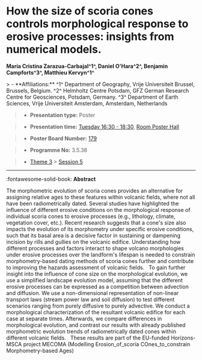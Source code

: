 # How the size of scoria cones controls morphological response to erosive processes: insights from numerical models.

**María Cristina Zarazua-Carbajal^1^, Daniel O'Hara^2^, Benjamin Campforts^3^, Matthieu Kervyn^1^**

<!-- more -->> - **Affiliations:** ^1^ Department of Geography, Vrije Universiteit Brussel, Brussels, Belgium. ^2^ Helmholtz Centre Potsdam, GFZ German Research Centre for Geosciences, Potsdam, Germany. ^3^ Department of Earth Sciences, Vrije Universiteit Amsterdam, Amsterdam, Netherlands

> - **Presentation type:** Poster

> - **Presentation time:** [Tuesday 16:30 - 18:30](../sessions_comparison.md#__tabbed_2_6), [Room Poster Hall](../maps_venue.md#__tabbed_1_1)

> - **Poster Board Number:** [179](../map_poster_boards.md#tuesday)

> - **Programme No:** 3.5.38

> - [Theme 3](../theme3.md) > [Session 5](../sessions/session-3-5.md)

--- 

:fontawesome-solid-book: **Abstract**

The morphometric evolution of scoria cones provides an alternative for assigning relative ages to these features within volcanic fields, where not all have been radiometrically dated. Several studies have highlighted the influence of different erosive conditions on the morphological response of individual scoria cones to erosive processes (e.g., lithology, climate, vegetation cover, etc.). Recent research suggests that a cone's size also impacts the evolution of its morphometry under specific erosive conditions, such that its basal area is a decisive factor in sustaining or dampening incision by rills and gullies on the volcanic edifice. Understanding how different processes and factors interact to shape volcano morphologies under erosive processes over the landform's lifespan is needed to constrain morphometry-based dating methods of scoria cones further and contribute to improving the hazards assessment of volcanic fields.   To gain further insight into the influence of cone size on the morphological evolution, we use a simplified landscape evolution model, assuming that the different erosive processes can be expressed as a competition between advection and diffusion. We use a non-dimensional representation of non-linear transport laws (stream power law and soil diffusion) to test different scenarios ranging from purely diffusive to purely advective. We conduct a morphological characterization of the resultant volcanic edifice for each case at separate times. Afterwards, we compare differences in morphological evolution, and contrast our results with already published morphometric evolution trends of radiometrically dated cones within different volcanic fields.   These results are part of the EU-funded Horizons-MSCA project MECOMA (Modelling Erosion_of_scoria COnes_to_constrain Morphometry-based Ages)

